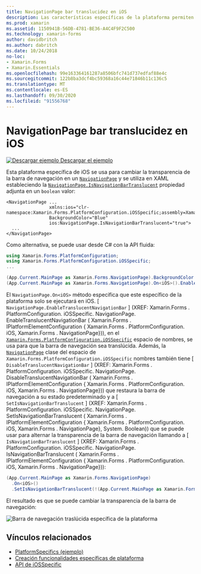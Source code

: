 ```yaml
---
title: NavigationPage bar translucidez en iOS
description: Las características específicas de la plataforma permiten consumir funcionalidad que solo está disponible en una plataforma específica, sin necesidad de implementar representadores o efectos personalizados. En este artículo se explica cómo consumir el específico de la plataforma iOS que cambia la transparencia de la barra de navegación en un NavigationPage.
ms.prod: xamarin
ms.assetid: 1150941B-56DB-4781-BE36-A4C4F9F2C500
ms.technology: xamarin-forms
author: davidbritch
ms.author: dabritch
ms.date: 10/24/2018
no-loc:
- Xamarin.Forms
- Xamarin.Essentials
ms.openlocfilehash: 99e163364161287a8506bfc741d737edfaf88e4c
ms.sourcegitcommit: 122b8ba3dcf4bc59368a16c44e71846b11c136c5
ms.translationtype: MT
ms.contentlocale: es-ES
ms.lasthandoff: 09/30/2020
ms.locfileid: "91556768"
---
```

# <a name="navigationpage-bar-translucency-on-ios"></a>NavigationPage bar translucidez en iOS

[![Descargar ejemplo](~/media/shared/download.png) Descargar el ejemplo](https://docs.microsoft.com/samples/xamarin/xamarin-forms-samples/userinterface-platformspecifics)

Esta plataforma específica de iOS se usa para cambiar la transparencia de la barra de navegación en un [`NavigationPage`](xref:Xamarin.Forms.NavigationPage) y se utiliza en XAML estableciendo la [`NavigationPage.IsNavigationBarTranslucent`](xref:Xamarin.Forms.PlatformConfiguration.iOSSpecific.NavigationPage.IsNavigationBarTranslucentProperty) propiedad adjunta en un `boolean` valor:

```xaml
<NavigationPage ...
                xmlns:ios="clr-namespace:Xamarin.Forms.PlatformConfiguration.iOSSpecific;assembly=Xamarin.Forms.Core"
                BackgroundColor="Blue"
                ios:NavigationPage.IsNavigationBarTranslucent="true">
  ...
</NavigationPage>
```

Como alternativa, se puede usar desde C# con la API fluida:

```csharp
using Xamarin.Forms.PlatformConfiguration;
using Xamarin.Forms.PlatformConfiguration.iOSSpecific;
...

(App.Current.MainPage as Xamarin.Forms.NavigationPage).BackgroundColor = Color.Blue;
(App.Current.MainPage as Xamarin.Forms.NavigationPage).On<iOS>().EnableTranslucentNavigationBar();
```

El `NavigationPage.On<iOS>` método especifica que este específico de la plataforma solo se ejecutará en iOS. [ `NavigationPage.EnableTranslucentNavigationBar` ] (XREF: Xamarin.Forms . PlatformConfiguration. iOSSpecific. NavigationPage. EnableTranslucentNavigationBar ( Xamarin.Forms . IPlatformElementConfiguration { Xamarin.Forms . PlatformConfiguration. iOS, Xamarin.Forms . NavigationPage})), en el [`Xamarin.Forms.PlatformConfiguration.iOSSpecific`](xref:Xamarin.Forms.PlatformConfiguration.iOSSpecific) espacio de nombres, se usa para que la barra de navegación sea translúcida. Además, la [`NavigationPage`](xref:Xamarin.Forms.PlatformConfiguration.iOSSpecific.NavigationPage) clase del espacio de `Xamarin.Forms.PlatformConfiguration.iOSSpecific` nombres también tiene [ `DisableTranslucentNavigationBar` ] (XREF: Xamarin.Forms . PlatformConfiguration. iOSSpecific. NavigationPage. DisableTranslucentNavigationBar ( Xamarin.Forms . IPlatformElementConfiguration { Xamarin.Forms . PlatformConfiguration. iOS, Xamarin.Forms . NavigationPage})) que restaura la barra de navegación a su estado predeterminado y a [ `SetIsNavigationBarTranslucent` ] (XREF: Xamarin.Forms . PlatformConfiguration. iOSSpecific. NavigationPage. SetIsNavigationBarTranslucent ( Xamarin.Forms . IPlatformElementConfiguration { Xamarin.Forms . PlatformConfiguration. iOS, Xamarin.Forms . NavigationPage}, System. Boolean)) que se puede usar para alternar la transparencia de la barra de navegación llamando a [ `IsNavigationBarTranslucent` ] (XREF: Xamarin.Forms . PlatformConfiguration. iOSSpecific. NavigationPage. IsNavigationBarTranslucent ( Xamarin.Forms . IPlatformElementConfiguration { Xamarin.Forms . PlatformConfiguration. iOS, Xamarin.Forms . NavigationPage})):

```csharp
(App.Current.MainPage as Xamarin.Forms.NavigationPage)
  .On<iOS>()
  .SetIsNavigationBarTranslucent(!(App.Current.MainPage as Xamarin.Forms.NavigationPage).On<iOS>().IsNavigationBarTranslucent());
```

El resultado es que se puede cambiar la transparencia de la barra de navegación:

![Barra de navegación traslúcida específica de la plataforma](navigation-bar-translucent-images/translucent-navigation-bar.png)

## <a name="related-links"></a>Vínculos relacionados

- [PlatformSpecifics (ejemplo)](/samples/xamarin/xamarin-forms-samples/userinterface-platformspecifics)
- [Creación funcionalidades específicas de plataforma](~/xamarin-forms/platform/platform-specifics/index.md#creating-platform-specifics)
- [API de iOSSpecific](xref:Xamarin.Forms.PlatformConfiguration.iOSSpecific)